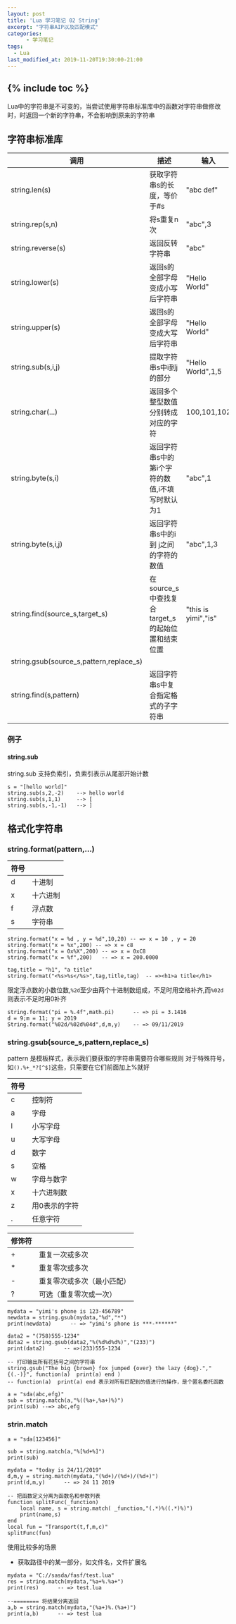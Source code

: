 ```yaml
---
layout: post
title: 'Lua 学习笔记 02 String'
excerpt: "字符串AIP以及匹配模式"
categories:
      - 学习笔记
tags:
  - Lua
last_modified_at: 2019-11-20T19:30:00-21:00
---
```

{% include toc %}
---
Lua中的字符串是不可变的，当尝试使用字符串标准库中的函数对字符串做修改时，时返回一个新的字符串，不会影响到原来的字符串

## 字符串标准库

|调用|描述|输入|输出|
|-|-|-|-|
|string.len(s)|获取字符串s的长度，等价于#s|"abc def"|7|
|string.rep(s,n)|将s重复n次|"abc",3|abcabcabc|
|string.reverse(s)|返回反转字符串|"abc"|"cba"|
|string.lower(s)|返回s的全部字母变成小写后字符串|"Hello World"|"hello world"|
|string.upper(s)|返回s的全部字母变成大写后字符串|"Hello World"|"HELLO WORLD"|
|string.sub(s,i,j)|提取字符串s中i到j的部分|"Hello World",1,5|"Hello"|
|string.char(...)|返回多个整型数值分别转成对应的字符|100,101,102|c d e|
|string.byte(s,i)|返回字符串s中的第i个字符的数值,i不填写时默认为1|"abc",1|97|
|string.byte(s,i,j)|返回字符串s中的i 到 j之间的字符的数值|"abc",1,3|97,98,99|
|string.find(source_s,target_s)|在source_s中查找复合target_s的起始位置和结束位置|"this is yimi","is"|3，4|
|string.gsub(source_s,pattern,replace_s)|
|string.find(s,pattern)|返回字符串s中复合指定格式的子字符串|

### 例子

#### string.sub

string.sub 支持负索引，负索引表示从尾部开始计数
```
s = "[hello world]"
string.sub(s,2,-2)    --> hello world
string.sub(s,1,1)     --> [
string.sub(s,-1,-1)   --> ]
```

## 格式化字符串

### string.format(pattern,...)

|符号||
|-|-|
|d|十进制|
|x|十六进制|
|f|浮点数|
|s|字符串|


```
string.format("x = %d , y = %d",10,20) -- => x = 10 , y = 20
string.format("x = %x",200) -- => x = c8
string.format("x = 0x%X",200) -- => x = 0xC8
string.format("x = %f",200)   -- => x = 200.0000

tag,title = "h1", "a title"
string.format("<%s>%s</%s>",tag,title,tag)  -- =><h1>a title</h1>

```

限定浮点数的小数位数,`%2d`至少由两个十进制数组成，不足时用空格补齐,而`%02d`则表示不足时用0补齐
```
string.format("pi = %.4f",math.pi)      -- => pi = 3.1416
d = 9;m = 11; y = 2019
String.format("%02d/%02d%04d",d,m,y)    -- => 09/11/2019
```

### string.gsub(source_s,pattern,replace_s)

pattern 是模板样式，表示我们要获取的字符串需要符合哪些规则
对于特殊符号，如`().%+_*?[^$]`这些，只需要在它们前面加上%就好

|符号||
|-|-|
|c|控制符|
|a|字母|
|l|小写字母|
|u|大写字母|
|d|数字|
|s|空格|
|w|字母与数字|
|x|十六进制数|
|z|用0表示的字符|
|.|任意字符|

|修饰符||
|-|-|
|+|重复一次或多次|
|*|重复零次或多次|
|-|重复零次或多次（最小匹配）|
|?|可选（重复零次或一次）|

```
mydata = "yimi's phone is 123-456789"
newdata = string.gsub(mydata,"%d","*")
print(newdata)      -- => "yimi's phone is ***-******"

data2 = "(758)555-1234"
data2 = string.gsub(data2,"%(%d%d%d%)","(233)")
print(data2)      -- =>(233)555-1234

-- 打印输出所有花括号之间的字符串
string.gsub("The big {brown} fox jumped {over} the lazy {dog}.","{(.-)}", function(a)  print(a) end )
-- function(a)  print(a) end 表示对所有匹配到的值进行的操作，是个匿名委托函数

a = "sda(abc,efg)"
sub = string.match(a,"%((%a+,%a+)%)")
print(sub) --=> abc,efg

```

### strin.match

```
a = "sda[123456]"

sub = string.match(a,"%[%d+%]")
print(sub)

mydata = "today is 24/11/2019"
d,m,y = string.match(mydata,"(%d+)/(%d+)/(%d+)")
print(d,m,y)      -- => 24 11 2019

-- 把函数定义分离为函数名和参数列表
function splitFunc(_function)
	local name, s = string.match( _function,"(.*)%((.*)%)")
	print(name,s)
end
local fun = "Transport(t,f,m,c)"
splitFunc(fun)
```

使用比较多的场景
- 获取路径中的某一部分，如文件名，文件扩展名

```
mydata = "C://sasda/fasf/test.lua"
res = string.match(mydata,"%a+%.%a+")
print(res)      -- => test.lua

--======== 将结果分离返回
a,b = string.match(mydata,"(%a+)%.(%a+)")
print(a,b)      -- => test lua
```
